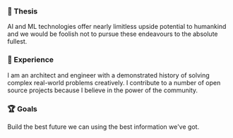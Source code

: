 ### 💭 Thesis

AI and ML technologies offer nearly limitless upside potential to humankind and we would be foolish not to pursue these endeavours to the absolute fullest.

### 💼 Experience

I am an architect and engineer with a demonstrated history of solving complex real-world problems creatively. I contribute to a number of open source projects because I believe in the power of the community.

### 🏆 Goals

Build the best future we can using the best information we've got.
